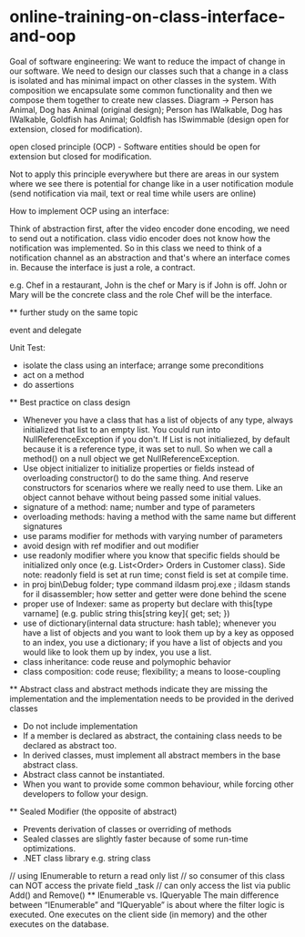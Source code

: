 # online-training-on-class-interface-and-oop


Goal of software engineering: 
We want to reduce the impact of change in our software. We need to design our classes such that a change in a class is isolated and has minimal impact on other classes in the system. With composition we encapsulate some common functionality and then we compose them together to create new classes. Diagram -&gt; Person has Animal, Dog has Animal (original design); Person has IWalkable, Dog has IWalkable, Goldfish has Animal; Goldfish has ISwimmable (design open for extension, closed for modification).

open closed principle (OCP) -
Software entities should be open for extension but closed for modification.

Not to apply this principle everywhere but there are areas in our system where we see there is potential for change like in a user notification module (send notification via mail, text or real time while users are online)

How to implement OCP using an interface:

Think of abstraction first, after the video encoder done encoding, we need to send out a notification. class vidio encoder does not know how the notification was implemented. So in this class we need to think of a notification channel as an abstraction and that's where an interface comes in. Because the interface is just a role, a contract.

e.g. Chef in a restaurant, John is the chef or Mary is if John is off. John or Mary will be the concrete class and the role Chef will be the interface.

** further study on the same topic

event and delegate

Unit Test:
- isolate the class using an interface; arrange some preconditions 
- act on a method
- do assertions

** Best practice on class design
- Whenever you have a class that has a list of objects of any type, always initialized that list to an empty list. You could run into NullReferenceException if you don't. If List<T> is not initialiezed, by default because it is a reference type, it was set to null. So when we call a method() on a null object we get NullReferenceException.
- Use object initializer to initialize properties or fields instead of overloading constructor() to do the same thing. And reserve constructors for scenarios where we really need to use them. Like an object cannot behave without being passed some initial values.
- signature of a method: name; number and type of parameters
- overloading methods: having a method with the same name but different signatures
- use params modifier for methods with varying number of parameters
- avoid design with ref modifier and out modifier
- use readonly modifier where you know that specific fields should be initialized only once (e.g. List&lt;Order&gt; Orders in Customer class). Side note: readonly field is set at run time; const field is set at compile time.
- in proj bin\Debug folder; type command ildasm proj.exe ; ildasm stands for il disassembler; how setter and getter were done behind the scene
- proper use of Indexer: same as property but declare with this[type varname] (e.g. public string this[string key]{ get; set; })
- use of dictionary(internal data structure: hash table); whenever you have a list of objects and you want to look them up by a key as opposed to an index, you use a dictionary; if you have a list of objects and you would like to look them up by index, you use a list.
- class inheritance: code reuse and polymophic behavior
- class composition: code reuse; flexibility; a means to loose-coupling

** Abstract class and abstract methods indicate they are missing the implementation and the implementation needs to be provided in the derived classes
- Do not include implementation
- If a member is declared as abstract, the containing class needs to be declared as abstract too.
- In derived classes, must implement all abstract members in the base abstract class.
- Abstract class cannot be instantiated.
- When you want to provide some common behaviour, while forcing other developers to follow your design.

** Sealed Modifier (the opposite of abstract)
- Prevents derivation of classes or overriding of methods
- Sealed classes are slightly faster because of some run-time optimizations.
- .NET class library e.g. string class

// using IEnumerable to return a read only list 
// so consumer of this class can NOT access the private field _task
// can only access the list via public Add() and Remove()
** IEnumerable vs. IQueryable
The main difference between “IEnumerable” and “IQueryable” is about where the filter logic is executed. One executes on the client side (in memory) and the other executes on the database.
